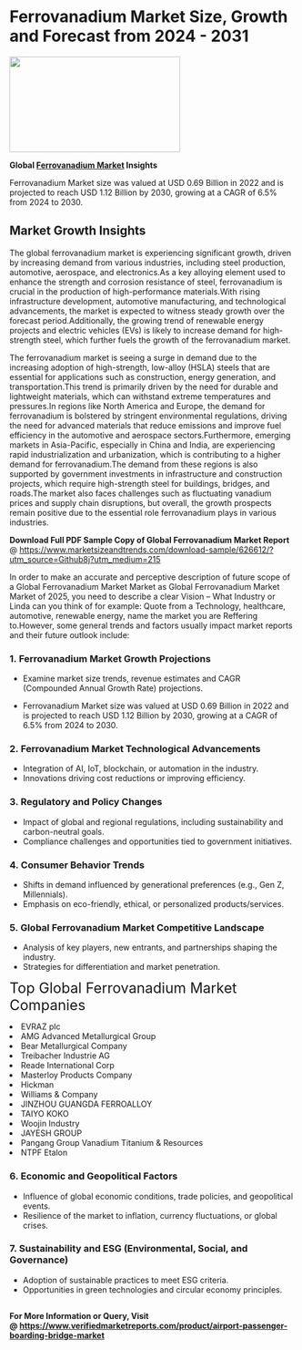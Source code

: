 <H1>Ferrovanadium Market Size, Growth and Forecast from 2024 - 2031</H1><img class="aligncenter size-medium wp-image-584254" src="https://thirdeyenews.in/wp-content/uploads/2024/09/Global-Market-Research-300x168.jpeg" alt="" width="300" height="168" /><p><strong>Global&nbsp;<a href="https://www.marketsizeandtrends.com/download-sample/626612/?utm_source=Github8j?utm_medium=215">Ferrovanadium Market</a> Insights</strong></p><p>Ferrovanadium Market size was valued at USD 0.69 Billion in 2022 and is projected to reach USD 1.12 Billion by 2030, growing at a CAGR of 6.5% from 2024 to 2030.</p><p><h2>Market Growth Insights</h2> <p>The global ferrovanadium market is experiencing significant growth, driven by increasing demand from various industries, including steel production, automotive, aerospace, and electronics.As a key alloying element used to enhance the strength and corrosion resistance of steel, ferrovanadium is crucial in the production of high-performance materials.With rising infrastructure development, automotive manufacturing, and technological advancements, the market is expected to witness steady growth over the forecast period.Additionally, the growing trend of renewable energy projects and electric vehicles (EVs) is likely to increase demand for high-strength steel, which further fuels the growth of the ferrovanadium market.</p> <p>The ferrovanadium market is seeing a surge in demand due to the increasing adoption of high-strength, low-alloy (HSLA) steels that are essential for applications such as construction, energy generation, and transportation.This trend is primarily driven by the need for durable and lightweight materials, which can withstand extreme temperatures and pressures.In regions like North America and Europe, the demand for ferrovanadium is bolstered by stringent environmental regulations, driving the need for advanced materials that reduce emissions and improve fuel efficiency in the automotive and aerospace sectors.Furthermore, emerging markets in Asia-Pacific, especially in China and India, are experiencing rapid industrialization and urbanization, which is contributing to a higher demand for ferrovanadium.The demand from these regions is also supported by government investments in infrastructure and construction projects, which require high-strength steel for buildings, bridges, and roads.The market also faces challenges such as fluctuating vanadium prices and supply chain disruptions, but overall, the growth prospects remain positive due to the essential role ferrovanadium plays in various industries.<p><span class=""><strong>Download Full PDF Sample Copy of Global Ferrovanadium Market Report</strong> @ <a href="https://www.marketsizeandtrends.com/download-sample/626612/?utm_source=Github8j?utm_medium=215" target="_blank">https://www.marketsizeandtrends.com/download-sample/626612/?utm_source=Github8j?utm_medium=215</a></span></p><p>In order to make an accurate and perceptive description of future scope of a Global&nbsp;Ferrovanadium Market Market as Global&nbsp;Ferrovanadium Market Market of 2025, you need to describe a clear Vision &ndash; What Industry or Linda can you think of for example: Quote from a Technology, healthcare, automotive, renewable energy, name the market you are Reffering to.However, some general trends and factors usually impact market reports and their future outlook include:</p><h3>1.&nbsp;<strong>Ferrovanadium Market Growth Projections</strong></h3><ul><li>Examine market size trends, revenue estimates and CAGR (Compounded Annual Growth Rate) projections.</li><li><p>Ferrovanadium Market size was valued at USD 0.69 Billion in 2022 and is projected to reach USD 1.12 Billion by 2030, growing at a CAGR of 6.5% from 2024 to 2030.</p></li></ul><h3>2.&nbsp;<strong>Ferrovanadium Market Technological Advancements</strong></h3><ul><li>Integration of AI, IoT, blockchain, or automation in the industry.</li><li>Innovations driving cost reductions or improving efficiency.</li></ul><h3>3.&nbsp;<strong>Regulatory and Policy Changes</strong></h3><ul><li>Impact of global and regional regulations, including sustainability and carbon-neutral goals.</li><li>Compliance challenges and opportunities tied to government initiatives.</li></ul><h3>4.&nbsp;<strong>Consumer Behavior Trends</strong></h3><ul><li>Shifts in demand influenced by generational preferences (e.g., Gen Z, Millennials).</li><li>Emphasis on eco-friendly, ethical, or personalized products/services.</li></ul><h3>5.&nbsp;<strong>Global Ferrovanadium Market Competitive Landscape</strong></h3><ul><li>Analysis of key players, new entrants, and partnerships shaping the industry.</li><li>Strategies for differentiation and market penetration.</li></ul><p data-pm-slice="1 1 []"><span style="color: inherit; font-family: inherit; font-size: 25px;">Top Global Ferrovanadium Market Companies</span></p><div class="" data-test-id=""><p><li>EVRAZ plc</li><li> AMG Advanced Metallurgical Group</li><li> Bear Metallurgical Company</li><li> Treibacher Industrie AG</li><li> Reade International Corp</li><li> Masterloy Products Company</li><li> Hickman</li><li> Williams & Company</li><li> JINZHOU GUANGDA FERROALLOY</li><li> TAIYO KOKO</li><li> Woojin Industry</li><li> JAYESH GROUP</li><li> Pangang Group Vanadium Titanium & Resources</li><li> NTPF Etalon</li></p></div><h3>6.&nbsp;<strong>Economic and Geopolitical Factors</strong></h3><ul><li>Influence of global economic conditions, trade policies, and geopolitical events.</li><li>Resilience of the market to inflation, currency fluctuations, or global crises.</li></ul><h3>7.&nbsp;<strong>Sustainability and ESG (Environmental, Social, and Governance)</strong></h3><ul><li>Adoption of sustainable practices to meet ESG criteria.</li><li>Opportunities in green technologies and circular economy principles.</li></ul><h2><strong style="font-size: 14px;">For More Information or Query, Visit @&nbsp;</strong><a style="background-color: #ffffff; font-size: 14px;" href="https://www.marketsizeandtrends.com/report/ferrovanadium-market/" target="_blank">https://www.verifiedmarketreports.com/product/airport-passenger-boarding-bridge-market</a></h2>